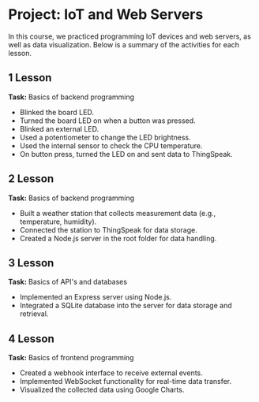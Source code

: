 # Project: IoT and Web Servers

In this course, we practiced programming IoT devices and web servers, as well as data visualization. Below is a summary of the activities for each lesson.

## 1 Lesson
**Task:** Basics of backend programming
- Blinked the board LED.  
- Turned the board LED on when a button was pressed.  
- Blinked an external LED.  
- Used a potentiometer to change the LED brightness.  
- Used the internal sensor to check the CPU temperature.  
- On button press, turned the LED on and sent data to ThingSpeak.

## 2 Lesson
**Task:** Basics of backend programming
- Built a weather station that collects measurement data (e.g., temperature, humidity).  
- Connected the station to ThingSpeak for data storage.  
- Created a Node.js server in the root folder for data handling.

## 3 Lesson
**Task:** Basics of API's and databases
- Implemented an Express server using Node.js.  
- Integrated a SQLite database into the server for data storage and retrieval.

## 4 Lesson
**Task:** Basics of frontend programming
- Created a webhook interface to receive external events.  
- Implemented WebSocket functionality for real-time data transfer.  
- Visualized the collected data using Google Charts.
